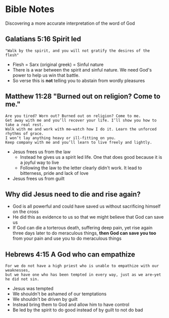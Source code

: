 # Bible Notes

Discovering a more accurate interpretation of the word of God

## Galatians 5:16 Spirit led
```
"Walk by the spirit, and you will not gratify the desires of the flesh"
```
- Flesh = Sarx (original greek) = Sinful nature
- There is a war between the spirit and sinful nature. We need God's power to help us win that battle.
- So verse this is **not** telling you to abstain from wordly pleasures

## Matthew 11:28 "Burned out on religion? Come to me."
```
Are you tired? Worn out? Burned out on religion? Come to me. 
Get away with me and you’ll recover your life. I’ll show you how to take a real rest. 
Walk with me and work with me—watch how I do it. Learn the unforced rhythms of grace. 
I won’t lay anything heavy or ill-fitting on you. 
Keep company with me and you’ll learn to live freely and lightly.
```
- Jesus frees us from the law
  - Instead he gives us a spirit led life. One that does good because it is a joyful way to live
  - Following the law to the letter clearly didn't work. It lead to bitterness, pride and lack of love
- Jesus frees us from guilt


## Why did Jesus need to die and rise again?
- God is all powerful and could have saved us without sacrificing himself on the cross
- He did this as evidence to us so that we might believe that God can save us
- If God can die a torterous death, suffering deep pain, yet rise again three days later to do meraculous things, **then God can save you too** from your pain and use you to do meraculous things

## Hebrews 4:15 A God who can empathize
```
For we do not have a high priest who is unable to empathize with our weaknesses, 
but we have one who has been tempted in every way, just as we are—yet he did not sin.
```
- Jesus was tempted
- We shouldn't be ashamed of our temptations
- We shouldn't be driven by guilt
- Instead bring them to God and allow him to have control
- Be led by the spirit to do good instead of by guilt to not do bad
